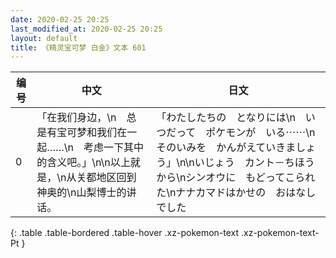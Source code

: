 ```yaml
---
date: 2020-02-25 20:25
last_modified_at: 2020-02-25 20:25
layout: default
title: 《精灵宝可梦 白金》文本 601
---
```

| 编号 | 中文 | 日文 |
| ---- | ---- | ---- |
| 0 | 「在我们身边，\n　总是有宝可梦和我们在一起……\n　考虑一下其中的含义吧。」\n\n以上就是，\n从关都地区回到神奥的\n山梨博士的讲话。 | 「わたしたちの　となりには\n　いつだって　ポケモンが　いる⋯⋯\n　そのいみを　かんがえていきましょう」\n\nいじょう　カント－ちほう　から\nシンオウに　もどってこられた\nナナカマドはかせの　おはなし　でした |
{: .table .table-bordered .table-hover .xz-pokemon-text .xz-pokemon-text-Pt }